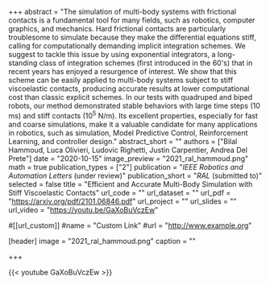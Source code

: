 +++
abstract = "The simulation of multi-body systems with frictional contacts is a fundamental tool for many fields, such as robotics, computer graphics, and mechanics. Hard frictional contacts are particularly troublesome to simulate because they make the differential equations stiff, calling for computationally demanding implicit integration schemes. We suggest to tackle this issue by using exponential integrators, a long-standing class of integration schemes (first introduced in the 60's) that in recent years has enjoyed a resurgence of interest. We show that this scheme can be easily applied to multi-body systems subject to stiff viscoelastic contacts, producing accurate results at lower computational cost than  classic explicit schemes. In our tests with quadruped and biped robots, our method demonstrated stable behaviors with large time steps (10 ms) and stiff contacts ($10^5$ N/m). Its excellent properties, especially for fast and coarse simulations, make it a valuable candidate for many applications in robotics, such as simulation, Model Predictive Control, Reinforcement Learning, and controller design."
abstract_short = ""
authors = ["Bilal Hammoud, Luca Olivieri, Ludovic Righetti, Justin Carpentier, Andrea Del Prete"]
date = "2020-10-15"
image_preview = "2021_ral_hammoud.png"
math = true
publication_types = ["2"]
publication = "*IEEE Robotics and Automation Letters* (under review)"
publication_short = "*RAL* (submitted to)"
selected = false
title = "Efficient and Accurate Multi-Body Simulation with Stiff Viscoelastic Contacts"
url_code = ""
url_dataset = ""
url_pdf = "https://arxiv.org/pdf/2101.06846.pdf"
url_project = ""
url_slides = ""
url_video = "https://youtu.be/GaXoBuVczEw"

#[[url_custom]]
#name = "Custom Link"
#url = "http://www.example.org"

[header]
image = "2021_ral_hammoud.png"
caption = ""

+++

{{< youtube GaXoBuVczEw >}}